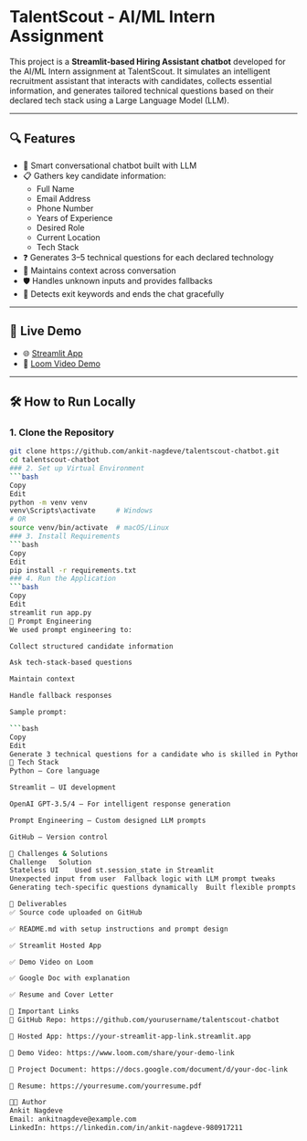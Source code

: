 # TalentScout - AI/ML Intern Assignment

This project is a **Streamlit-based Hiring Assistant chatbot** developed for the AI/ML Intern assignment at TalentScout. It simulates an intelligent recruitment assistant that interacts with candidates, collects essential information, and generates tailored technical questions based on their declared tech stack using a Large Language Model (LLM).

---

## 🔍 Features

- 🤖 Smart conversational chatbot built with LLM
- 📋 Gathers key candidate information:
  - Full Name
  - Email Address
  - Phone Number
  - Years of Experience
  - Desired Role
  - Current Location
  - Tech Stack
- ❓ Generates 3–5 technical questions for each declared technology
- 🧠 Maintains context across conversation
- 🛡️ Handles unknown inputs and provides fallbacks
- 🛑 Detects exit keywords and ends the chat gracefully

---

## 🚀 Live Demo

- 🌐 [Streamlit App](https://ankit-nagdeve-talentscout-chatbot-app-kbqevn.streamlit.app/)
- 🎥 [Loom Video Demo](https://www.loom.com/share/your-demo-link)

---

## 🛠️ How to Run Locally

### 1. Clone the Repository
```bash
git clone https://github.com/ankit-nagdeve/talentscout-chatbot.git
cd talentscout-chatbot
### 2. Set up Virtual Environment
```bash
Copy
Edit
python -m venv venv
venv\Scripts\activate     # Windows
# OR
source venv/bin/activate  # macOS/Linux
### 3. Install Requirements
```bash
Copy
Edit
pip install -r requirements.txt
### 4. Run the Application
```bash
Copy
Edit
streamlit run app.py
🧠 Prompt Engineering
We used prompt engineering to:

Collect structured candidate information

Ask tech-stack-based questions

Maintain context

Handle fallback responses

Sample prompt:

```bash
Copy
Edit
Generate 3 technical questions for a candidate who is skilled in Python and React.
🧰 Tech Stack
Python – Core language

Streamlit – UI development

OpenAI GPT-3.5/4 – For intelligent response generation

Prompt Engineering – Custom designed LLM prompts

GitHub – Version control

🧩 Challenges & Solutions
Challenge	Solution
Stateless UI	Used st.session_state in Streamlit
Unexpected input from user	Fallback logic with LLM prompt tweaks
Generating tech-specific questions dynamically	Built flexible prompts and used keyword detection

📄 Deliverables
✅ Source code uploaded on GitHub

✅ README.md with setup instructions and prompt design

✅ Streamlit Hosted App

✅ Demo Video on Loom

✅ Google Doc with explanation

✅ Resume and Cover Letter

📎 Important Links
🔗 GitHub Repo: https://github.com/yourusername/talentscout-chatbot

🔗 Hosted App: https://your-streamlit-app-link.streamlit.app

🔗 Demo Video: https://www.loom.com/share/your-demo-link

🔗 Project Document: https://docs.google.com/document/d/your-doc-link

📄 Resume: https://yourresume.com/yourresume.pdf

👨‍💻 Author
Ankit Nagdeve
Email: ankitnagdeve@example.com
LinkedIn: https://linkedin.com/in/ankit-nagdeve-980917211
